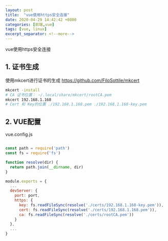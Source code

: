 ```yaml
---
layout: post
title:  "vue使用https安全连接"
date: 2020-04-29 14:42:42 +0800
categories: [前端,vue]
tags: [vue, linux]
excerpt_separator: <!--more-->
---
```


vue使用https安全连接

<!--more-->

## 1. 证书生成

使用mkcert进行证书的生成
https://github.com/FiloSottile/mkcert

```bash
mkcert -install
# CA 证书位置： ~/.local/share/mkcert/rootCA.pem
mkcert 192.168.1.168
# Cert 和 Key的位置 ./192.168.1.168.pem ./192.168.1.168-key.pem
```

## 2. VUE配置

vue.config.js

```js

const path = require('path')
const fs = require('fs')

function resolve(dir) {
  return path.join(__dirname, dir)
}

module.exports = {
  ...
  devServer: {
    port: port,
    https: {
      key: fs.readFileSync(resolve('./certs/192.168.1.168-key.pem')),
      cert: fs.readFileSync(resolve('./certs/192.168.1.168.pem')),
      ca: fs.readFileSync(resolve('./certs/rootCA.pem'))
    }
  },
  ...
}
```